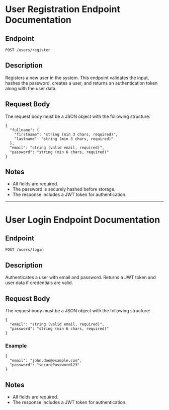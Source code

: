 # User Registration Endpoint Documentation

## Endpoint

`POST /users/register`

## Description

Registers a new user in the system. This endpoint validates the input, hashes the password, creates a user, and returns an authentication token along with the user data.

## Request Body

The request body must be a JSON object with the following structure:

```
{
  "fullname": {
    "firstname": "string (min 3 chars, required)",
    "lastname": "string (min 3 chars, required)"
  },
  "email": "string (valid email, required)",
  "password": "string (min 6 chars, required)"
}
```

## Notes

- All fields are required.
- The password is securely hashed before storage.
- The response includes a JWT token for authentication.

---

# User Login Endpoint Documentation

## Endpoint

`POST /users/login`

## Description

Authenticates a user with email and password. Returns a JWT token and user data if credentials are valid.

## Request Body

The request body must be a JSON object with the following structure:

```
{
  "email": "string (valid email, required)",
  "password": "string (min 6 chars, required)"
}
```

### Example

```
{
  "email": "john.doe@example.com",
  "password": "securePassword123"
}
```

## Notes

- All fields are required.
- The response includes a JWT token for authentication.
